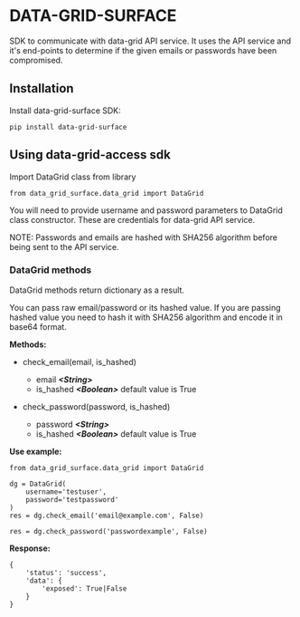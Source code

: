 
# DATA-GRID-SURFACE
SDK to communicate with data-grid API service.
It uses the API service and it's end-points to determine if the given emails or passwords have been compromised.


## Installation

Install data-grid-surface SDK:

```
pip install data-grid-surface
```

## Using data-grid-access sdk

Import DataGrid class from library

```
from data_grid_surface.data_grid import DataGrid
```

You will need to provide username and password parameters to DataGrid class constructor. These are credentials for data-grid API service.

NOTE: Passwords and emails are hashed with SHA256 algorithm before being sent to the API service.

### DataGrid methods

DataGrid methods return dictionary as a result.

You can pass raw email/password or its hashed value. If you are passing hashed value you need to hash it with SHA256 algorithm and encode it in base64 format.

**Methods:**
* check_email(email, is_hashed) 
    * email **_\<String\>_**
    * is_hashed **_\<Boolean\>_** default value is True

* check_password(password, is_hashed)
    * password **_\<String\>_**
    * is_hashed **_\<Boolean\>_** default value is True

**Use example:**

```
from data_grid_surface.data_grid import DataGrid

dg = DataGrid(
    username='testuser', 
    password='testpassword'
)
res = dg.check_email('email@example.com', False)
```

```
res = dg.check_password('passwordexample', False)
```

**Response:**

```
{
    'status': 'success', 
    'data': {
        'exposed': True|False
    }
}
```